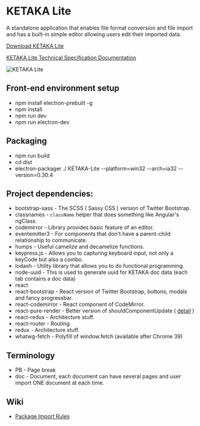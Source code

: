 # KETAKA Lite
 A standalone application that enables file format conversion and file import and has a built-in simple editor allowing users edit their imported data.
 
[Download KETAKA Lite](https://goo.gl/Q851bH)

[KETAKA Lite Technical Specification Documentation](https://github.com/kmsheng/ketaka-lite/blob/master/files/documentation/Ketaka%20Lite%20Techinical%20Documentation%20v1.2.pdf)

![KETAKA Lite](https://raw.githubusercontent.com/kmsheng/ketaka-lite/master/files/documentation/ketaka-lite-explain.png)

## Front-end environment setup

* npm install electron-prebuilt -g
* npm install
* npm run dev
* npm run electron-dev

## Packaging
* npm run build
* cd dist
* electron-packager ./ KETAKA-Lite --platform=win32 --arch=ia32 --version=0.30.4

## Project dependencies:

* bootstrap-sass - The SCSS ( Sassy CSS ) version of Twitter Bootstrap.
* classnames - `className` helper that does something like Angular's ngClass.
* codemirror - Library provides basic feature of an editor.
* eventemitter3 - For components that don't have a parent-child relationship to communicate.
* humps - Useful camelize and decamelize functions.
* keypress.js - Allows you to capturing keyboard input, not only a keyCode but also a combo.
* lodash - Utility library that allows you to do functional programming.
* node-uuid - This is used to generate uuid for KETAKA doc data (each tab contains a doc data)
* react
* react-bootstrap - React version of Twitter Bootstrap, buttons, modals and fancy progressbar.
* react-codemirror - React component of CodeMirror.
* react-pure-render - Better version of shouldComponentUpdate ( [detail](https://facebook.github.io/react/docs/pure-render-mixin.html) )
* react-redux - Architecture stuff.
* react-router - Routing.
* redux - Architecture stuff.
* whatwg-fetch - Polyfill of window.fetch (available after Chrome 39)


## Terminology
* PB - Page break
* doc - Document, each document can have several pages and user import ONE document at each time.

## Wiki
* [Package Import Rules](https://github.com/kmsheng/ketaka-lite/wiki/Package-Import-Rules)
